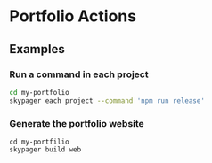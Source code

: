 # Portfolio Actions

## Examples

### Run a command in each project

```bash
cd my-portfolio
skypager each project --command 'npm run release'
```

### Generate the portfolio website

```
cd my-portfilio
skypager build web
```
